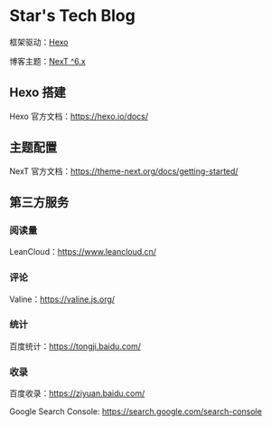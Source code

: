 # Star's Tech Blog

框架驱动：[Hexo](https://hexo.io/zh-cn/)  

博客主题：[NexT ^6.x](https://github.com/theme-next/hexo-theme-next)

## Hexo 搭建

Hexo 官方文档：https://hexo.io/docs/


## 主题配置

NexT 官方文档：https://theme-next.org/docs/getting-started/


## 第三方服务

### 阅读量

LeanCloud：https://www.leancloud.cn/

### 评论

Valine：https://valine.js.org/

### 统计

百度统计：https://tongji.baidu.com/

### 收录

百度收录：https://ziyuan.baidu.com/    

Google Search Console: https://search.google.com/search-console




